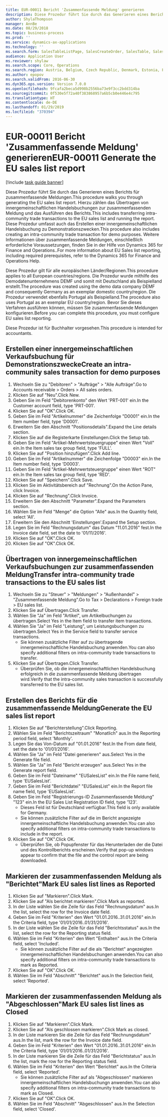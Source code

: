 ```yaml
---
title: EUR-00011 Bericht 'Zusammenfassende Meldung' generieren
description: Diese Prozedur führt Sie durch das Generieren eines Berichts für zusammenfassende Meldungen.
author: ShylaThompson
manager: AnnBe
ms.date: 08/29/2018
ms.topic: business-process
ms.prod: ''
ms.service: dynamics-ax-applications
ms.technology: ''
ms.search.form: SalesTableListPage, SalesCreateOrder, SalesTable, SalesEditLines,  EUSalesList, EUSalesListSelection, SysQueryForm, SysLookup
audience: Application User
ms.reviewer: shylaw
ms.search.scope: Core, Operations
ms.search.region: Austria, Belgium, Czech Republic, Denmark, Estonia, Finland, France, Germany, Hungary, Ireland, Italy, Latvia, Lithuania, Netherlands, Poland, Spain, Sweden, United Kingdom
ms.author: epopov
ms.search.validFrom: 2016-06-30
ms.dyn365.ops.version: Version 7.0.0
ms.openlocfilehash: 9fcafa2beca5d998b2556ba73e9f3cc2bdd314ba
ms.sourcegitcommit: 0f530e5f72a40f383868957a6b5cb0e446e4c795
ms.translationtype: HT
ms.contentlocale: de-DE
ms.lasthandoff: 01/29/2019
ms.locfileid: "370394"
---
```

# <a name="eur-00011-generate-the-eu-sales-list-report"></a><span data-ttu-id="19971-103">EUR-00011 Bericht 'Zusammenfassende Meldung' generieren</span><span class="sxs-lookup"><span data-stu-id="19971-103">EUR-00011 Generate the EU sales list report</span></span>

[!include [task guide banner](../../includes/task-guide-banner.md)]

<span data-ttu-id="19971-104">Diese Prozedur führt Sie durch das Generieren eines Berichts für zusammenfassende Meldungen.</span><span class="sxs-lookup"><span data-stu-id="19971-104">This procedure walks you through generating the EU sales list report.</span></span> <span data-ttu-id="19971-105">Hierzu zählen das Übertragen von innergemeinschaftlichen Handelsbuchungen zur zusammenfassenden Meldung und das Ausführen des Berichts.</span><span class="sxs-lookup"><span data-stu-id="19971-105">This includes transferring intra-community trade transactions to the EU sales list and running the report.</span></span> <span data-ttu-id="19971-106">Diese Prozedur umfasst auch das Erstellen einer innergemeinschaftlichen Handelsbuchung zu Demonstrationszwecken.</span><span class="sxs-lookup"><span data-stu-id="19971-106">This  procedure also includes creating an intra-community trade transaction for demo purposes.</span></span> <span data-ttu-id="19971-107">Weitere Informationen über zusammenfassende Meldungen, einschließlich erforderliche Voraussetzungen, finden Sie in der Hilfe von Dynamics 365 for Finance and Operations..</span><span class="sxs-lookup"><span data-stu-id="19971-107">For more information about EU Sales list reporting, including required prerequisites, refer to the Dynamics 365 for Finance and Operations Help.</span></span>

<span data-ttu-id="19971-108">Diese Prozedur gilt für alle europäischen Länder/Regionen.</span><span class="sxs-lookup"><span data-stu-id="19971-108">This procedure applies to all European countries/regions.</span></span> <span data-ttu-id="19971-109">Die Prozedur wurde mithilfe des Demodatenunternehmens DEMF und somit mit Deutschland als Beispielland erstellt.</span><span class="sxs-lookup"><span data-stu-id="19971-109">The procedure was created using the demo data company DEMF and consequently Germany as an exemplar domestic country/region.</span></span> <span data-ttu-id="19971-110">Die Prozedur verwendet ebenfalls Portugal als Beispielland.</span><span class="sxs-lookup"><span data-stu-id="19971-110">The procedure also uses Portugal as an exemplar EU country/region.</span></span> <span data-ttu-id="19971-111">Bevor Sie dieses Verfahren ausführen können, müssen Sie zusammenfassende Meldungen konfigurieren.</span><span class="sxs-lookup"><span data-stu-id="19971-111">Before you can complete this procedure, you must configure EU sales list reporting.</span></span>

<span data-ttu-id="19971-112">Diese Prozedur ist für Buchhalter vorgesehen.</span><span class="sxs-lookup"><span data-stu-id="19971-112">This procedure is intended for accountants.</span></span>


## <a name="create-an-intra-community-sales-transaction-for-demo-purposes"></a><span data-ttu-id="19971-113">Erstellen einer innergemeinschaftlichen Verkaufsbuchung für Demonstrationszwecke</span><span class="sxs-lookup"><span data-stu-id="19971-113">Create an intra-community sales transaction for demo purposes</span></span>
1. <span data-ttu-id="19971-114">Wechseln Sie zu "Debitoren" > "Aufträge" > "Alle Aufträge".</span><span class="sxs-lookup"><span data-stu-id="19971-114">Go to Accounts receivable > Orders > All sales orders.</span></span>
2. <span data-ttu-id="19971-115">Klicken Sie auf "Neu".</span><span class="sxs-lookup"><span data-stu-id="19971-115">Click New.</span></span>
3. <span data-ttu-id="19971-116">Geben Sie im Feld "Debitorenkonto" den Wert 'PRT-001' ein.</span><span class="sxs-lookup"><span data-stu-id="19971-116">In the Customer account field, type 'PRT-001'.</span></span>
4. <span data-ttu-id="19971-117">Klicken Sie auf "OK".</span><span class="sxs-lookup"><span data-stu-id="19971-117">Click OK.</span></span>
5. <span data-ttu-id="19971-118">Geben Sie im Feld "Artikelnummer" die Zeichenfolge "D0001" ein.</span><span class="sxs-lookup"><span data-stu-id="19971-118">In the Item number field, type 'D0001'.</span></span>
6. <span data-ttu-id="19971-119">Erweitern Sie den Abschnitt "Positionsdetails".</span><span class="sxs-lookup"><span data-stu-id="19971-119">Expand the Line details section.</span></span>
7. <span data-ttu-id="19971-120">Klicken Sie auf die Registerkarte Einstellungen.</span><span class="sxs-lookup"><span data-stu-id="19971-120">Click the Setup tab.</span></span>
8. <span data-ttu-id="19971-121">Geben Sie im Feld "Artikel-Mehrwertsteuergruppe" einen Wert "Voll" ein.</span><span class="sxs-lookup"><span data-stu-id="19971-121">In the Item sales tax group field, type 'FULL'.</span></span>
9. <span data-ttu-id="19971-122">Klicken Sie auf "Position hinzufügen".</span><span class="sxs-lookup"><span data-stu-id="19971-122">Click Add line.</span></span>
10. <span data-ttu-id="19971-123">Geben Sie im Feld "Artikelnummer" die Zeichenfolge "D0003" ein.</span><span class="sxs-lookup"><span data-stu-id="19971-123">In the Item number field, type 'D0003'.</span></span>
11. <span data-ttu-id="19971-124">Geben Sie im Feld "Artikel-Mehrwertsteuergruppe" einen Wert "ROT" ein.</span><span class="sxs-lookup"><span data-stu-id="19971-124">In the Item sales tax group field, type 'RED'.</span></span>
12. <span data-ttu-id="19971-125">Klicken Sie auf "Speichern".</span><span class="sxs-lookup"><span data-stu-id="19971-125">Click Save.</span></span>
13. <span data-ttu-id="19971-126">Klicken Sie im Aktivitätsbereich auf "Rechnung".</span><span class="sxs-lookup"><span data-stu-id="19971-126">On the Action Pane, click Invoice.</span></span>
14. <span data-ttu-id="19971-127">Klicken Sie auf "Rechnung".</span><span class="sxs-lookup"><span data-stu-id="19971-127">Click Invoice.</span></span>
15. <span data-ttu-id="19971-128">Erweitern Sie den Abschnitt "Parameter".</span><span class="sxs-lookup"><span data-stu-id="19971-128">Expand the Parameters section.</span></span>
16. <span data-ttu-id="19971-129">Wählen Sie im Feld "Menge" die Option "Alle" aus.</span><span class="sxs-lookup"><span data-stu-id="19971-129">In the Quantity field, select 'All'.</span></span>
17. <span data-ttu-id="19971-130">Erweitern Sie den Abschnitt 'Einstellungen'.</span><span class="sxs-lookup"><span data-stu-id="19971-130">Expand the Setup section.</span></span>
18. <span data-ttu-id="19971-131">Legen Sie im Feld "Rechnungsdatum" das Datum "11.01.2016" fest.</span><span class="sxs-lookup"><span data-stu-id="19971-131">In the Invoice date field, set the date to '01/11/2016'.</span></span>
19. <span data-ttu-id="19971-132">Klicken Sie auf "OK".</span><span class="sxs-lookup"><span data-stu-id="19971-132">Click OK.</span></span>
20. <span data-ttu-id="19971-133">Klicken Sie auf "OK".</span><span class="sxs-lookup"><span data-stu-id="19971-133">Click OK.</span></span>

## <a name="transfer-intra-community-trade-transactions-to-the-eu-sales-list"></a><span data-ttu-id="19971-134">Übertragen von innergemeinschaftlichen Verkaufsbuchungen zur zusammenfassenden Meldung</span><span class="sxs-lookup"><span data-stu-id="19971-134">Transfer intra-community trade transactions to the EU sales list</span></span>
1. <span data-ttu-id="19971-135">Wechseln Sie zu "Steuer" > "Meldungen" > "Außenhandel" > "Zusammenfassende Meldung".</span><span class="sxs-lookup"><span data-stu-id="19971-135">Go to Tax > Declarations > Foreign trade > EU sales list.</span></span>
2. <span data-ttu-id="19971-136">Klicken Sie auf Übertragen.</span><span class="sxs-lookup"><span data-stu-id="19971-136">Click Transfer.</span></span>
3. <span data-ttu-id="19971-137">Wählen Sie "Ja" im Feld "Artikel", um Artikelbuchungen zu übertragen.</span><span class="sxs-lookup"><span data-stu-id="19971-137">Select Yes in the Item field to transfer item transactions.</span></span>
4. <span data-ttu-id="19971-138">Wählen Sie "Ja" im Feld "Leistung", um Leistungsbuchungen zu übertragen.</span><span class="sxs-lookup"><span data-stu-id="19971-138">Select Yes in the Service field to transfer service transactions.</span></span>
    * <span data-ttu-id="19971-139">Sie können zusätzliche Filter auf zu übertragende innergemeinschaftliche Handelsbuchung anwenden.</span><span class="sxs-lookup"><span data-stu-id="19971-139">You can also specify additional filters on intra-community trade transactions to transfer.</span></span>  
5. <span data-ttu-id="19971-140">Klicken Sie auf Übertragen.</span><span class="sxs-lookup"><span data-stu-id="19971-140">Click Transfer.</span></span>
    * <span data-ttu-id="19971-141">Überprüfen Sie, ob die innergemeinschaftlichen Handelsbuchung erfolgreich in die zusammenfassende Meldung übertragen wird.</span><span class="sxs-lookup"><span data-stu-id="19971-141">Verify that the intra-community sales transaction is successfully transferred to the EU sales list.</span></span>  

## <a name="generate-the-eu-sales-list-report"></a><span data-ttu-id="19971-142">Erstellen des Berichts für die zusammenfassende Meldung</span><span class="sxs-lookup"><span data-stu-id="19971-142">Generate the EU sales list report</span></span>
1. <span data-ttu-id="19971-143">Klicken Sie auf "Berichterstellung".</span><span class="sxs-lookup"><span data-stu-id="19971-143">Click Reporting.</span></span>
2. <span data-ttu-id="19971-144">Wählen Sie im Feld "Berichtszeitraum" "Monatlich" aus.</span><span class="sxs-lookup"><span data-stu-id="19971-144">In the Reporting period field, select 'Monthly'.</span></span>
3. <span data-ttu-id="19971-145">Legen Sie das Von-Datum auf "01.01.2016" fest.</span><span class="sxs-lookup"><span data-stu-id="19971-145">In the From date field, set the date to '01/01/2016'.</span></span>
4. <span data-ttu-id="19971-146">Wählen Sie "Ja" im Feld "Datei generieren" aus.</span><span class="sxs-lookup"><span data-stu-id="19971-146">Select Yes in the Generate file field.</span></span>
5. <span data-ttu-id="19971-147">Wählen Sie "Ja" im Feld "Bericht erzeugen" aus.</span><span class="sxs-lookup"><span data-stu-id="19971-147">Select Yes in the Generate report field.</span></span>
6. <span data-ttu-id="19971-148">Geben Sie im Feld "Dateiname" "EUSalesList" ein.</span><span class="sxs-lookup"><span data-stu-id="19971-148">In the File name field, type 'EUSalesList'.</span></span>
7. <span data-ttu-id="19971-149">Geben Sie im Feld "Berichtdatei" "EUSalesList" ein.</span><span class="sxs-lookup"><span data-stu-id="19971-149">In the Report file name field, type 'EUSalesList'.</span></span>
8. <span data-ttu-id="19971-150">Geben Sie im Feld "Registrierungs-ID Zusammenfassende Meldung" "123" ein.</span><span class="sxs-lookup"><span data-stu-id="19971-150">In the EU Sales List Registration ID field, type '123'.</span></span>
    * <span data-ttu-id="19971-151">Dieses Feld ist für Deutschland verfügbar.</span><span class="sxs-lookup"><span data-stu-id="19971-151">This field is only available for Germany.</span></span>  
    * <span data-ttu-id="19971-152">Sie können zusätzliche Filter auf die im Bericht angezeigte innergemeinschaftliche Handelsbuchung anwenden.</span><span class="sxs-lookup"><span data-stu-id="19971-152">You can also specify additional filters on intra-community trade transactions to include in the report.</span></span>  
9. <span data-ttu-id="19971-153">Klicken Sie auf "OK".</span><span class="sxs-lookup"><span data-stu-id="19971-153">Click OK.</span></span>
    * <span data-ttu-id="19971-154">Überprüfen Sie, ob Popupfenster für das Herunterladen der die Datei und des Kontrollberichts erscheinen.</span><span class="sxs-lookup"><span data-stu-id="19971-154">Verify that pop-up windows appear to confirm that the file and the control report are being downloaded.</span></span>  

## <a name="mark-eu-sales-list-lines-as-reported"></a><span data-ttu-id="19971-155">Markieren der zusammenfassenden Meldung als "Berichtet"</span><span class="sxs-lookup"><span data-stu-id="19971-155">Mark EU sales list lines as Reported</span></span>
1. <span data-ttu-id="19971-156">Klicken Sie auf "Markieren".</span><span class="sxs-lookup"><span data-stu-id="19971-156">Click Mark.</span></span>
2. <span data-ttu-id="19971-157">Klicken Sie auf "Als berichtet markieren".</span><span class="sxs-lookup"><span data-stu-id="19971-157">Click Mark as reported.</span></span>
3. <span data-ttu-id="19971-158">In der Liste wählen Sie die Zeile für das Feld "Rechnungsdatum" aus.</span><span class="sxs-lookup"><span data-stu-id="19971-158">In the list, select the row for the Invoice date field.</span></span>
4. <span data-ttu-id="19971-159">Geben Sie im Feld "Kriterien" den Wert "01.01.2016..31.01.2016" ein.</span><span class="sxs-lookup"><span data-stu-id="19971-159">In the Criteria field, type '01/01/2016..01/31/2016'.</span></span>
5. <span data-ttu-id="19971-160">In der Liste wählen Sie die Zeile für das Feld "Berichtsstatus" aus.</span><span class="sxs-lookup"><span data-stu-id="19971-160">In the list, select the row for the Reporting status field.</span></span>
6. <span data-ttu-id="19971-161">Wählen Sie im Feld "Kriterien" den Wert "Enthalten" aus.</span><span class="sxs-lookup"><span data-stu-id="19971-161">In the Criteria field, select 'Included'.</span></span>
    * <span data-ttu-id="19971-162">Sie können zusätzliche Filter auf die als "Berichtet" angezeigten innergemeinschaftlichen Handelsbuchungen anwenden.</span><span class="sxs-lookup"><span data-stu-id="19971-162">You can also specify additional filters on intra-community trade transactions to mark as Reported.</span></span>  
7. <span data-ttu-id="19971-163">Klicken Sie auf "OK".</span><span class="sxs-lookup"><span data-stu-id="19971-163">Click OK.</span></span>
8. <span data-ttu-id="19971-164">Wählen Sie im Feld "Abschnitt" "Berichtet" aus.</span><span class="sxs-lookup"><span data-stu-id="19971-164">In the Selection field, select 'Reported'.</span></span>

## <a name="mark-eu-sales-list-lines-as-closed"></a><span data-ttu-id="19971-165">Markieren der zusammenfassenden Meldung als "Abgeschlossen"</span><span class="sxs-lookup"><span data-stu-id="19971-165">Mark EU sales list lines as Closed</span></span>
1. <span data-ttu-id="19971-166">Klicken Sie auf "Markieren".</span><span class="sxs-lookup"><span data-stu-id="19971-166">Click Mark.</span></span>
2. <span data-ttu-id="19971-167">Klicken Sie auf "Als geschlossen markieren".</span><span class="sxs-lookup"><span data-stu-id="19971-167">Click Mark as closed.</span></span>
3. <span data-ttu-id="19971-168">In der Liste markieren Sie die Zeile für das Feld "Rechnungsdatum" aus.</span><span class="sxs-lookup"><span data-stu-id="19971-168">In the list, mark the row for the Invoice date field.</span></span>
4. <span data-ttu-id="19971-169">Geben Sie im Feld "Kriterien" den Wert "01.01.2016..31.01.2016" ein.</span><span class="sxs-lookup"><span data-stu-id="19971-169">In the Criteria field, type '01/01/2016..01/31/2016'.</span></span>
5. <span data-ttu-id="19971-170">In der Liste markieren Sie die Zeile für das Feld "Berichtstatus" aus.</span><span class="sxs-lookup"><span data-stu-id="19971-170">In the list, mark the row for the Reporting status field.</span></span>
6. <span data-ttu-id="19971-171">Wählen Sie im Feld "Kriterien" den Wert "Berichtet" aus.</span><span class="sxs-lookup"><span data-stu-id="19971-171">In the Criteria field, select ‘Reported’.</span></span>
    * <span data-ttu-id="19971-172">Sie können zusätzliche Filter auf als "Abgeschlossen" markieren innergemeinschaftlichen Handelsbuchungn anwenden.</span><span class="sxs-lookup"><span data-stu-id="19971-172">You can also specify additional filters on intra-community trade transactions to mark as Closed.</span></span>  
7. <span data-ttu-id="19971-173">Klicken Sie auf "OK".</span><span class="sxs-lookup"><span data-stu-id="19971-173">Click OK.</span></span>
8. <span data-ttu-id="19971-174">Wählen Sie im Feld "Abschnitt" "Abgeschlossen" aus.</span><span class="sxs-lookup"><span data-stu-id="19971-174">In the Selection field, select 'Closed'.</span></span>

